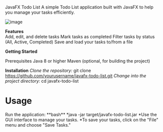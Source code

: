 JavaFX Todo List
A simple Todo List application built with JavaFX to help you manage your tasks efficiently.

![image](https://github.com/dsai050898/JAVA-FX-APP/assets/58187234/cba49ea2-49d0-4304-b2a4-db29d4f0e9e1)

**Features**                                                                                                                                                                                                                                
Add, edit, and delete tasks
Mark tasks as completed
Filter tasks by status (All, Active, Completed)
Save and load your tasks to/from a file

**Getting Started**

Prerequisites
Java 8 or higher
Maven (optional, for building the project)

**Installation**
_Clone the repository:_
git clone https://github.com/yourusername/javafx-todo-list.git
_Change into the project directory:_
cd javafx-todo-list

<h1>Usage</h1>
Run the application:
**bash**
*java -jar target/javafx-todo-list.jar
*Use the GUI interface to manage your tasks.
*To save your tasks, click on the "File" menu and choose "Save Tasks."
